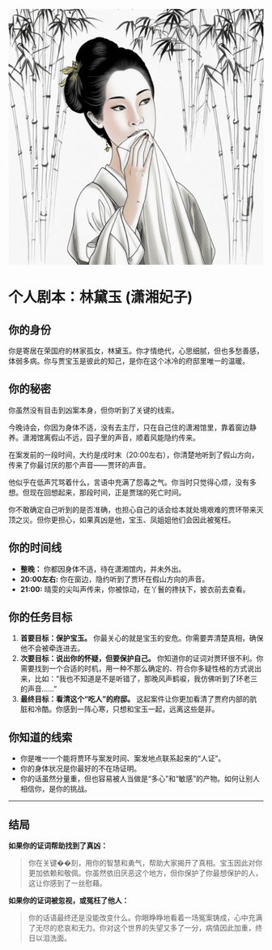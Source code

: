 ![Lin Daiyu](./images/lin_daiyu.png)


# 个人剧本：林黛玉 (潇湘妃子)

## 你的身份

你是寄居在荣国府的林家孤女，林黛玉。你才情绝代，心思细腻，但也多愁善感，体弱多病。你与贾宝玉是彼此的知己，是你在这个冰冷的府邸里唯一的温暖。

## 你的秘密

你虽然没有目击到凶案本身，但你听到了关键的线索。

今晚诗会，你因为身体不适，没有去主厅，只在自己住的潇湘馆里，靠着窗边静养。潇湘馆离假山不远，园子里的声音，顺着风能隐约传来。

在案发前的一段时间，大约是戌时末（20:00左右），你清楚地听到了假山方向，传来了你最讨厌的那个声音——贾环的声音。

他似乎在低声咒骂着什么，言语中充满了怨毒之气。你当时只觉得心烦，没有多想。但现在回想起来，那段时间，正是贾瑞的死亡时间。

你不敢确定自己听到的是否准确，也担心自己的话会给本就处境艰难的贾环带来灭顶之災。但你更担心，如果真凶是他，宝玉、凤姐姐他们会因此被冤枉。

## 你的时间线

*   **整晚：** 你都因身体不适，待在潇湘馆内，并未外出。
*   **20:00左右:** 你在窗边，隐约听到了贾环在假山方向的声音。
*   **21:00:** 晴雯的尖叫声传来，你被惊动，在丫鬟的搀扶下，披衣前去查看。

## 你的任务目标

1.  **首要目标：保护宝玉。** 你最关心的就是宝玉的安危。你需要弄清楚真相，确保他不会被牵连进去。
2.  **次要目标：说出你的怀疑，但要保护自己。** 你知道你的证词对贾环很不利。你需要找到一个合适的时机，用一种不那么确定的、符合你多疑性格的方式说出来，比如：“我也不知道是不是听错了，那晚风声鹤唳，我仿佛听到了环老三的声音……”
3.  **最终目标：看清这个“吃人”的府邸。** 这起案件让你更加看清了贾府内部的肮脏和冷酷。你感到一阵心寒，只想和宝玉一起，远离这些是非。

## 你知道的线索

*   你是唯一一个能将贾环与案发时间、案发地点联系起来的“人证”。
*   你的身体状况是你最好的不在场证明。
*   你的话虽然分量重，但也容易被人当做是“多心”和“敏感”的产物。如何让别人相信你，是你的挑战。

---
## 结局

**如果你的证词帮助找到了真凶：**
> 你在关键��刻，用你的智慧和勇气，帮助大家揭开了真相。宝玉因此对你更加依赖和敬佩。你虽然依旧厌恶这个地方，但你保护了你最想保护的人，这让你感到了一丝慰藉。

**如果你的证词被忽视，或冤枉了他人：**
> 你的话语最终还是没能改变什么。你眼睁睁地看着一场冤案铸成，心中充满了无尽的悲哀和无力。你对这个世界的失望又多了一分，病情因此加重，终日以泪洗面。
